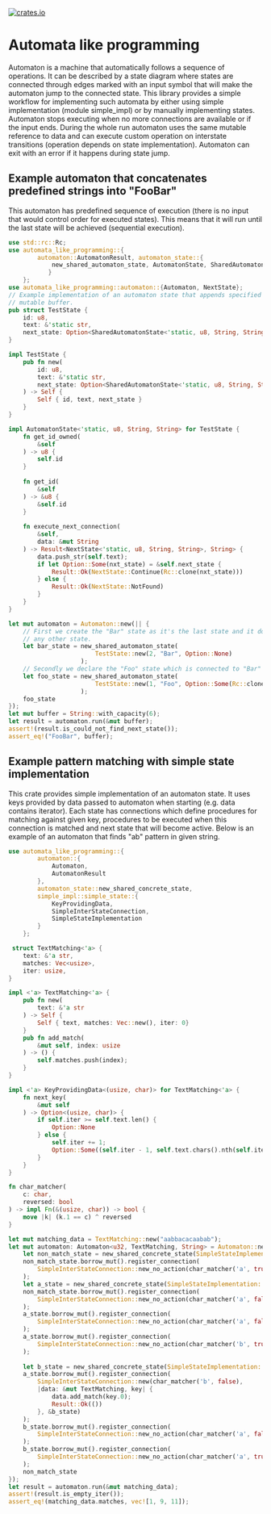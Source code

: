 [![crates.io](https://img.shields.io/crates/v/automata_like_programming.svg)](https://crates.io/crates/automata-like-programming)

# Automata like programming

Automaton is a machine that automatically follows a sequence of operations. It can be described by a state diagram where states are connected through edges marked with an input symbol that will make the automaton jump to the connected state. This library provides a simple workflow for implementing such automata by either using simple implementation (module simple_impl) or by manually implementing states. Automaton stops executing when no more connections are available or if the input ends. During the whole run automaton uses the same mutable reference to data and can execute custom operation on interstate transitions (operation depends on state implementation). Automaton can exit with an error if it happens during state jump.

## Example automaton that concatenates predefined strings into "FooBar"

This automaton has predefined sequence of execution (there is no input that would control order for executed states). This means that it will run until the last state will be achieved (sequential execution).

```rust
use std::rc::Rc;
use automata_like_programming::{
        automaton::AutomatonResult, automaton_state::{
            new_shared_automaton_state, AutomatonState, SharedAutomatonState
           }
    };
use automata_like_programming::automaton::{Automaton, NextState};
// Example implementation of an automaton state that appends specified text into
// mutable buffer.
pub struct TestState {
    id: u8,
    text: &'static str,
    next_state: Option<SharedAutomatonState<'static, u8, String, String>>
}

impl TestState {
    pub fn new(
        id: u8, 
        text: &'static str, 
        next_state: Option<SharedAutomatonState<'static, u8, String, String>>
    ) -> Self {
        Self { id, text, next_state }
    }
}

impl AutomatonState<'static, u8, String, String> for TestState {
    fn get_id_owned(
        &self
    ) -> u8 {
        self.id
    }
    
    fn get_id(
        &self
    ) -> &u8 {
        &self.id
    }
    
    fn execute_next_connection(
        &self, 
        data: &mut String
    ) -> Result<NextState<'static, u8, String, String>, String> {
        data.push_str(self.text);
        if let Option::Some(nxt_state) = &self.next_state {
            Result::Ok(NextState::Continue(Rc::clone(nxt_state)))
        } else {
            Result::Ok(NextState::NotFound)
        }
    }
}

let mut automaton = Automaton::new(|| {
    // First we create the "Bar" state as it's the last state and it doesn't connect to
    // any other state.
    let bar_state = new_shared_automaton_state(
                        TestState::new(2, "Bar", Option::None)
                    );
    // Secondly we declare the "Foo" state which is connected to "Bar" state.
    let foo_state = new_shared_automaton_state(
                        TestState::new(1, "Foo", Option::Some(Rc::clone(&bar_state)))
                    );
    foo_state
});
let mut buffer = String::with_capacity(6);
let result = automaton.run(&mut buffer);
assert!(result.is_could_not_find_next_state());
assert_eq!("FooBar", buffer);
```

## Example pattern matching with simple state implementation

This crate provides simple implementation of an automaton state. It uses keys provided by data passed to automaton when starting (e.g. data contains iterator). Each state has connections which define procedures for matching against given key, procedures to be executed when this connection is matched and next state that will become active. Below is an example of an automaton that finds "ab" pattern in given string.

```rust
use automata_like_programming::{
        automaton::{
            Automaton,
            AutomatonResult
        },    
        automaton_state::new_shared_concrete_state,
        simple_impl::simple_state::{
            KeyProvidingData,
            SimpleInterStateConnection,
            SimpleStateImplementation
        }
    };

 struct TextMatching<'a> {
    text: &'a str,
    matches: Vec<usize>,
    iter: usize,
}

impl <'a> TextMatching<'a> {
    pub fn new(
        text: &'a str
    ) -> Self {
        Self { text, matches: Vec::new(), iter: 0}
    }
    pub fn add_match(
        &mut self, index: usize
    ) -> () {
        self.matches.push(index);
    }
}

impl <'a> KeyProvidingData<(usize, char)> for TextMatching<'a> {
    fn next_key(
        &mut self
    ) -> Option<(usize, char)> {
        if self.iter >= self.text.len() {
            Option::None
        } else {
            self.iter += 1;
            Option::Some((self.iter - 1, self.text.chars().nth(self.iter)?))
        }
    }
}

fn char_matcher(
    c: char,
    reversed: bool
) -> impl Fn(&(usize, char)) -> bool {
    move |k| (k.1 == c) ^ reversed
}

let mut matching_data = TextMatching::new("aabbacacaabab");
let mut automaton: Automaton<u32, TextMatching, String> = Automaton::new(|| {
    let non_match_state = new_shared_concrete_state(SimpleStateImplementation::new(0));
    non_match_state.borrow_mut().register_connection(
        SimpleInterStateConnection::new_no_action(char_matcher('a', true), &non_match_state)
    );
    let a_state = new_shared_concrete_state(SimpleStateImplementation::new(1));
    non_match_state.borrow_mut().register_connection(
        SimpleInterStateConnection::new_no_action(char_matcher('a', false), &a_state)
    );
    a_state.borrow_mut().register_connection(
        SimpleInterStateConnection::new_no_action(char_matcher('a', false), &a_state)
    );
    a_state.borrow_mut().register_connection(
        SimpleInterStateConnection::new_no_action(char_matcher('b', true), &non_match_state)
    );
    
    let b_state = new_shared_concrete_state(SimpleStateImplementation::new(2));
    a_state.borrow_mut().register_connection(
        SimpleInterStateConnection::new(char_matcher('b', false),
        |data: &mut TextMatching, key| {
            data.add_match(key.0);
            Result::Ok(())
        }, &b_state)
    );
    b_state.borrow_mut().register_connection(
        SimpleInterStateConnection::new_no_action(char_matcher('a', false), &a_state)
    );
    b_state.borrow_mut().register_connection(
        SimpleInterStateConnection::new_no_action(char_matcher('a', true), &non_match_state)
    );
    non_match_state
});
let result = automaton.run(&mut matching_data);
assert!(result.is_empty_iter());
assert_eq!(matching_data.matches, vec![1, 9, 11]);
```
